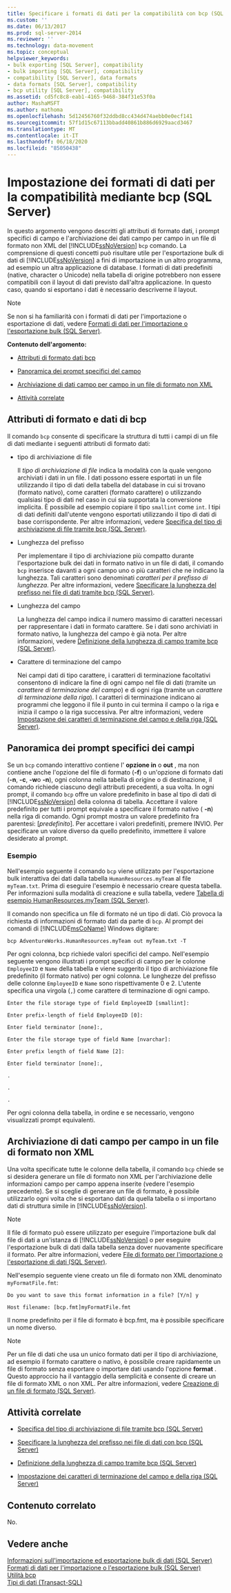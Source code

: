 ```yaml
---
title: Specificare i formati di dati per la compatibilità con bcp (SQL Server) | Microsoft Docs
ms.custom: ''
ms.date: 06/13/2017
ms.prod: sql-server-2014
ms.reviewer: ''
ms.technology: data-movement
ms.topic: conceptual
helpviewer_keywords:
- bulk exporting [SQL Server], compatibility
- bulk importing [SQL Server], compatibility
- compatibility [SQL Server], data formats
- data formats [SQL Server], compatibility
- bcp utility [SQL Server], compatibility
ms.assetid: cd5fc8c8-eab1-4165-9468-384f31e53f0a
author: MashaMSFT
ms.author: mathoma
ms.openlocfilehash: 5d12456760f32ddbd8cc434d474aebb0e0ecf141
ms.sourcegitcommit: 57f1d15c67113bbadd40861b886d6929aacd3467
ms.translationtype: MT
ms.contentlocale: it-IT
ms.lasthandoff: 06/18/2020
ms.locfileid: "85050438"
---
```

# <a name="specify-data-formats-for-compatibility-when-using-bcp-sql-server"></a>Impostazione dei formati di dati per la compatibilità mediante bcp (SQL Server)
  In questo argomento vengono descritti gli attributi di formato dati, i prompt specifici di campo e l'archiviazione dei dati campo per campo in un file di formato non XML del [!INCLUDE[ssNoVersion](../../includes/ssnoversion-md.md)] `bcp` comando. La comprensione di questi concetti può risultare utile per l'esportazione bulk di dati di [!INCLUDE[ssNoVersion](../../includes/ssnoversion-md.md)] a fini di importazione in un altro programma, ad esempio un altra applicazione di database. I formati di dati predefiniti (native, character o Unicode) nella tabella di origine potrebbero non essere compatibili con il layout di dati previsto dall'altra applicazione. In questo caso, quando si esportano i dati è necessario descriverne il layout.  
  
> [!NOTE]  
>  Se non si ha familiarità con i formati di dati per l'importazione o esportazione di dati, vedere [Formati di dati per l'importazione o l'esportazione bulk &#40;SQL Server&#41;](data-formats-for-bulk-import-or-bulk-export-sql-server.md).  
  
 **Contenuto dell'argomento:**  
  
-   [Attributi di formato dati bcp](#bcpDataFormatAttr)  
  
-   [Panoramica dei prompt specifici del campo](#FieldSpecificPrompts)  
  
-   [Archiviazione di dati campo per campo in un file di formato non XML](#FieldByFieldNonXmlFF)  
  
-   [Attività correlate](#RelatedTasks)  
  
##  <a name="bcp-data-format-attributes"></a><a name="bcpDataFormatAttr"></a> Attributi di formato e dati di bcp  
 Il comando `bcp` consente di specificare la struttura di tutti i campi di un file di dati mediante i seguenti attributi di formato dati:  
  
-   tipo di archiviazione di file  
  
     Il *tipo di archiviazione di file* indica la modalità con la quale vengono archiviati i dati in un file. I dati possono essere esportati in un file utilizzando il tipo di dati della tabella del database in cui si trovano (formato nativo), come caratteri (formato carattere) o utilizzando qualsiasi tipo di dati nel caso in cui sia supportata la conversione implicita. È possibile ad esempio copiare il tipo `smallint` come `int`. I tipi di dati definiti dall'utente vengono esportati utilizzando il tipo di dati di base corrispondente. Per altre informazioni, vedere [Specifica del tipo di archiviazione di file tramite bcp &#40;SQL Server&#41;](specify-file-storage-type-by-using-bcp-sql-server.md).  
  
-   Lunghezza del prefisso  
  
     Per implementare il tipo di archiviazione più compatto durante l'esportazione bulk dei dati in formato nativo in un file di dati, il comando `bcp` inserisce davanti a ogni campo uno o più caratteri che ne indicano la lunghezza. Tali caratteri sono denominati *caratteri per il prefisso di lunghezza*. Per altre informazioni, vedere [Specificare la lunghezza del prefisso nei file di dati tramite bcp &#40;SQL Server&#41;](specify-prefix-length-in-data-files-by-using-bcp-sql-server.md).  
  
-   Lunghezza del campo  
  
     La lunghezza del campo indica il numero massimo di caratteri necessari per rappresentare i dati in formato carattere. Se i dati sono archiviati in formato nativo, la lunghezza del campo è già nota. Per altre informazioni, vedere [Definizione della lunghezza di campo tramite bcp &#40;SQL Server&#41;](specify-field-length-by-using-bcp-sql-server.md).  
  
-   Carattere di terminazione del campo  
  
     Nei campi dati di tipo carattere, i caratteri di terminazione facoltativi consentono di indicare la fine di ogni campo nel file di dati (tramite un *carattere di terminazione del campo*) e di ogni riga (tramite un *carattere di terminazione della riga*). I caratteri di terminazione indicano ai programmi che leggono il file il punto in cui termina il campo o la riga e inizia il campo o la riga successiva. Per altre informazioni, vedere [Impostazione dei caratteri di terminazione del campo e della riga &#40;SQL Server&#41;](specify-field-and-row-terminators-sql-server.md).  
  
##  <a name="overview-of-the-field-specific-prompts"></a><a name="FieldSpecificPrompts"></a> Panoramica dei prompt specifici dei campi  
 Se un `bcp` comando interattivo contiene l' **opzione in** o **out** , ma non contiene anche l'opzione del file di formato (**-f**) o un'opzione di formato dati (**-n**, **-c**, **-w**o **-n**), ogni colonna nella tabella di origine o di destinazione, il comando richiede ciascuno degli attributi precedenti, a sua volta. In ogni prompt, il comando `bcp` offre un valore predefinito in base al tipo di dati di [!INCLUDE[ssNoVersion](../../includes/ssnoversion-md.md)] della colonna di tabella. Accettare il valore predefinito per tutti i prompt equivale a specificare il formato nativo ( **-n**) nella riga di comando. Ogni prompt mostra un valore predefinito fra parentesi: [*predefinito*]. Per accettare i valori predefiniti, premere INVIO. Per specificare un valore diverso da quello predefinito, immettere il valore desiderato al prompt.  
  
### <a name="example"></a>Esempio  
 Nell'esempio seguente il comando `bcp` viene utilizzato per l'esportazione bulk interattiva dei dati dalla tabella `HumanResources.myTeam` al file `myTeam.txt`. Prima di eseguire l'esempio è necessario creare questa tabella. Per informazioni sulla modalità di creazione e sulla tabella, vedere [Tabella di esempio HumanResources.myTeam &#40;SQL Server&#41;](humanresources-myteam-sample-table-sql-server.md).  
  
 Il comando non specifica un file di formato né un tipo di dati. Ciò provoca la richiesta di informazioni di formato dati da parte di `bcp`. Al prompt dei comandi di [!INCLUDE[msCoName](../../includes/msconame-md.md)] Windows digitare:  
  
```  
bcp AdventureWorks.HumanResources.myTeam out myTeam.txt -T  
```  
  
 Per ogni colonna, bcp richiede valori specifici del campo. Nell'esempio seguente vengono illustrati i prompt specifici di campo per le colonne `EmployeeID` e `Name` della tabella e viene suggerito il tipo di archiviazione file predefinito (il formato nativo) per ogni colonna. Le lunghezze del prefisso delle colonne `EmployeeID` e `Name` sono rispettivamente 0 e 2. L'utente specifica una virgola (`,`) come carattere di terminazione di ogni campo.  
  
 `Enter the file storage type of field EmployeeID [smallint]:`  
  
 `Enter prefix-length of field EmployeeID [0]:`  
  
 `Enter field terminator [none]:,`  
  
 `Enter the file storage type of field Name [nvarchar]:`  
  
 `Enter prefix length of field Name [2]:`  
  
 `Enter field terminator [none]:,`  
  
 `.`  
  
 `.`  
  
 `.`  
  
 Per ogni colonna della tabella, in ordine e se necessario, vengono visualizzati prompt equivalenti.  
  
##  <a name="storing-field-by-field-data-in-a-non-xml-format-file"></a><a name="FieldByFieldNonXmlFF"></a> Archiviazione di dati campo per campo in un file di formato non XML  
 Una volta specificate tutte le colonne della tabella, il comando `bcp` chiede se si desidera generare un file di formato non XML per l'archiviazione delle informazioni campo per campo appena inserite (vedere l'esempio precedente). Se si sceglie di generare un file di formato, è possibile utilizzarlo ogni volta che si esportano dati da quella tabella o si importano dati di struttura simile in [!INCLUDE[ssNoVersion](../../includes/ssnoversion-md.md)].  
  
> [!NOTE]  
>  Il file di formato può essere utilizzato per eseguire l'importazione bulk dal file di dati a un'istanza di [!INCLUDE[ssNoVersion](../../includes/ssnoversion-md.md)] o per eseguire l'esportazione bulk di dati dalla tabella senza dover nuovamente specificare il formato. Per altre informazioni, vedere [File di formato per l'importazione o l'esportazione di dati &#40;SQL Server&#41;](format-files-for-importing-or-exporting-data-sql-server.md).  
  
 Nell'esempio seguente viene creato un file di formato non XML denominato `myFormatFile.fmt`:  
  
 `Do you want to save this format information in a file? [Y/n] y`  
  
 `Host filename: [bcp.fmt]myFormatFile.fmt`  
  
 Il nome predefinito per il file di formato è bcp.fmt, ma è possibile specificare un nome diverso.  
  
> [!NOTE]  
>  Per un file di dati che usa un unico formato dati per il tipo di archiviazione, ad esempio il formato carattere o nativo, è possibile creare rapidamente un file di formato senza esportare o importare dati usando l'opzione **format** . Questo approccio ha il vantaggio della semplicità e consente di creare un file di formato XML o non XML. Per altre informazioni, vedere [Creazione di un file di formato &#40;SQL Server&#41;](create-a-format-file-sql-server.md).  
  
##  <a name="related-tasks"></a><a name="RelatedTasks"></a> Attività correlate  
  
-   [Specifica del tipo di archiviazione di file tramite bcp &#40;SQL Server&#41;](specify-file-storage-type-by-using-bcp-sql-server.md)  
  
-   [Specificare la lunghezza del prefisso nei file di dati con bcp &#40;SQL Server&#41;](specify-prefix-length-in-data-files-by-using-bcp-sql-server.md)  
  
-   [Definizione della lunghezza di campo tramite bcp &#40;SQL Server&#41;](specify-field-length-by-using-bcp-sql-server.md)  
  
-   [Impostazione dei caratteri di terminazione del campo e della riga &#40;SQL Server&#41;](specify-field-and-row-terminators-sql-server.md)  
  
## <a name="related-content"></a>Contenuto correlato  
 No.  
  
## <a name="see-also"></a>Vedere anche  
 [Informazioni sull'importazione ed esportazione bulk di dati &#40;SQL Server&#41;](bulk-import-and-export-of-data-sql-server.md)   
 [Formati di dati per l'importazione o l'esportazione bulk &#40;SQL Server&#41;](data-formats-for-bulk-import-or-bulk-export-sql-server.md)   
 [Utilità bcp](../../tools/bcp-utility.md)   
 [Tipi di dati &#40;Transact-SQL&#41;](/sql/t-sql/data-types/data-types-transact-sql)  
  
  
